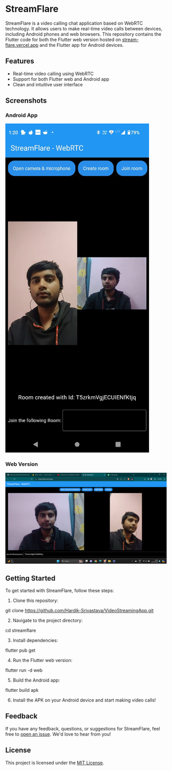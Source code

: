 # StreamFlare

StreamFlare is a video calling chat application based on WebRTC technology. It allows users to make real-time video calls between devices, including Android phones and web browsers. This repository contains the Flutter code for both the Flutter web version hosted on [stream-flare.vercel.app](https://stream-flare.vercel.app/) and the Flutter app for Android devices.

## Features

- Real-time video calling using WebRTC
- Support for both Flutter web and Android app
- Clean and intuitive user interface

## Screenshots

### Android App
![Android App Screenshot](screenshots/app_version.jpeg)

### Web Version 
![Web Version Screenshot](screenshots/web_version.png)

## Getting Started

To get started with StreamFlare, follow these steps:

1. Clone this repository:

git clone https://github.com/Hardik-Srivastava/VideoStreamingApp.git

2. Navigate to the project directory:

cd streamflare

3. Install dependencies:

flutter pub get

4. Run the Flutter web version:

flutter run -d web

5. Build the Android app:

flutter build apk


6. Install the APK on your Android device and start making video calls!

## Feedback

If you have any feedback, questions, or suggestions for StreamFlare, feel free to [open an issue](https://github.com/Hardik-Srivastava/VideoStreamingApp). We'd love to hear from you!

## License

This project is licensed under the [MIT License](LICENSE).